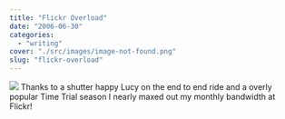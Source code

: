 ```yaml
---
title: "Flickr Overload"
date: "2006-06-30"
categories: 
  - "writing"
cover: "./src/images/image-not-found.png"
slug: "flickr-overload"
---
```


[![](/images/178273362_9629ad6393_s.jpg)](http://static.flickr.com/49/178273362_9629ad6393_d.jpg "Flickr Uploader") Thanks to a shutter happy Lucy on the end to end ride and a overly popular Time Trial season I nearly maxed out my monthly bandwidth at Flickr!
